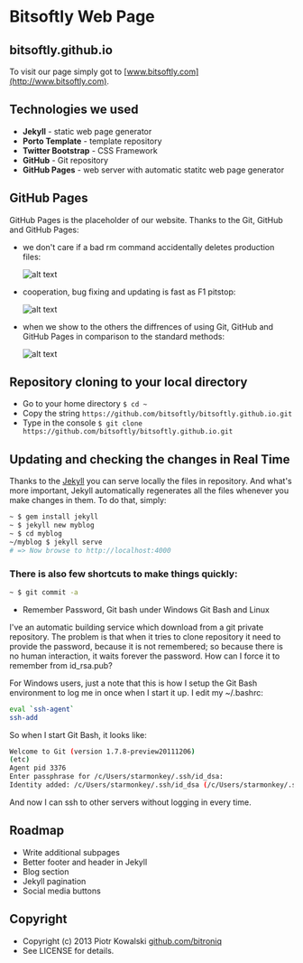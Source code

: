 Bitsoftly Web Page
===================
bitsoftly.github.io
-------------------
To visit our page simply got to [www.bitsoftly.com](http://www.bitsoftly.com).

## Technologies we used

* **Jekyll** - static web page generator
* **Porto Template** - template repository
* **Twitter Bootstrap** - CSS Framework
* **GitHub** - Git repository
* **GitHub Pages** - web server with automatic statitc web page generator

## GitHub Pages

GitHub Pages is the placeholder of our website.
Thanks to the Git, GitHub and GitHub Pages:

- we don't care if a bad rm command accidentally deletes production files:
 
  ![alt text](http://i.imgur.com/Gf03RPe.gif "we don't care if a bad rm command accidentally deletes production files")

- cooperation, bug fixing and updating is fast as F1 pitstop:
 
  ![alt text](http://i.imgur.com/BPKQ2hX.gif "cooperation, bug fixing and updating is fast as F1 pitstop")

- when we show to the others the diffrences of using Git, GitHub and GitHub Pages in comparison to the standard methods:
 
  ![alt text](http://i.imgur.com/wD7lRWR.gif "when we show to the others the diffrences of using Git, GitHub and GitHub Pages in comparison to the standard methods")


## Repository cloning to your local directory

* Go to your home directory `$ cd ~`
* Copy the string `https://github.com/bitsoftly/bitsoftly.github.io.git`
* Type in the console `$ git clone https://github.com/bitsoftly/bitsoftly.github.io.git`

## Updating and checking the changes in Real Time

Thanks to the [Jekyll](http://jekyllrb.com/) you can serve locally the files in repository. And what's more important, Jekyll automatically regenerates all the files whenever you make changes in them.
To do that, simply:
```bash
~ $ gem install jekyll
~ $ jekyll new myblog
~ $ cd myblog
~/myblog $ jekyll serve
# => Now browse to http://localhost:4000
```


### There is also few shortcuts to make things quickly:
```bash
~ $ git commit -a
```

* Remember Password, Git bash under Windows Git Bash and Linux

I've an automatic building service which download from a git private repository. The problem is that when it tries to clone repository it need to provide the password, because it is not remembered; so because there is no human interaction, it waits forever the password. How can I force it to remember from id_rsa.pub?

For Windows users, just a note that this is how I setup the Git Bash environment to log me in once when I start it up. I edit my ~/.bashrc:
```bash
eval `ssh-agent`
ssh-add
```
So when I start Git Bash, it looks like:

```bash
Welcome to Git (version 1.7.8-preview20111206)
(etc)
Agent pid 3376
Enter passphrase for /c/Users/starmonkey/.ssh/id_dsa:
Identity added: /c/Users/starmonkey/.ssh/id_dsa (/c/Users/starmonkey/.ssh/id_dsa)
```
And now I can ssh to other servers without logging in every time.


## Roadmap
* Write additional subpages
* Better footer and header in Jekyll
* Blog section
* Jekyll pagination
* Social media buttons

## Copyright

* Copyright (c) 2013 Piotr Kowalski [github.com/bitroniq](https://github.com/bitroniq)
* See LICENSE for details.
